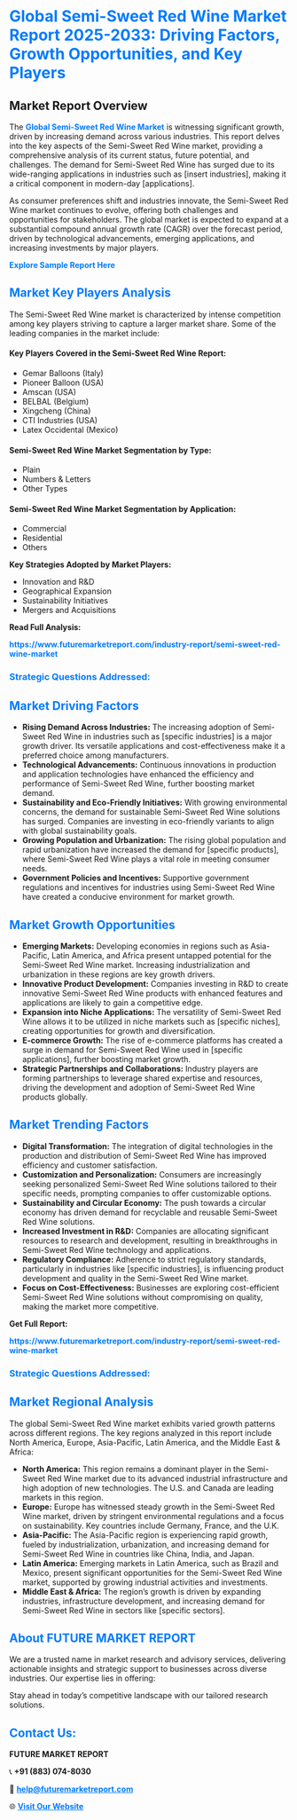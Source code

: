 <h1 style="color: #007BFF;">Global Semi-Sweet Red Wine Market Report 2025-2033: Driving Factors, Growth Opportunities, and Key Players</h1>

<section id="overview">
<h2>Market Report Overview</h2>
<p>The <a href="https://www.futuremarketreport.com/industry-report/semi-sweet-red-wine-market" style="color: #007BFF; text-decoration: none;"><strong>Global Semi-Sweet Red Wine Market</strong></a> is witnessing significant growth, driven by increasing demand across various industries. This report delves into the key aspects of the Semi-Sweet Red Wine market, providing a comprehensive analysis of its current status, future potential, and challenges. The demand for Semi-Sweet Red Wine has surged due to its wide-ranging applications in industries such as [insert industries], making it a critical component in modern-day [applications].</p>
<p>As consumer preferences shift and industries innovate, the Semi-Sweet Red Wine market continues to evolve, offering both challenges and opportunities for stakeholders. The global market is expected to expand at a substantial compound annual growth rate (CAGR) over the forecast period, driven by technological advancements, emerging applications, and increasing investments by major players.</p>
</section>

<section id="overview">
<p><a href="https://www.futuremarketreport.com/request-sample/reportId=32085" style="color: #007BFF; text-decoration: none;"><strong>Explore Sample Report Here</strong></a></p>
</section>

<section id="key-players">
<h2 style="color: #007BFF;">Market Key Players Analysis</h2>
<p>The Semi-Sweet Red Wine market is characterized by intense competition among key players striving to capture a larger market share. Some of the leading companies in the market include:</p>
<h4>Key Players Covered in the Semi-Sweet Red Wine Report:</h4>
<ul><li>Gemar Balloons (Italy)</li><li>Pioneer Balloon (USA)</li><li>Amscan (USA)</li><li>BELBAL (Belgium)</li><li>Xingcheng (China)</li><li>CTI Industries (USA)</li><li>Latex Occidental (Mexico)</li></ul>
<h4>Semi-Sweet Red Wine Market Segmentation by Type:</h4>
<ul><li>Plain</li><li>Numbers &amp; Letters</li><li>Other Types</li></ul>

<h4>Semi-Sweet Red Wine Market Segmentation by Application:</h4>
<ul><li>Commercial</li><li>Residential</li><li>Others</li></ul>
<p><strong>Key Strategies Adopted by Market Players:</strong></p>
<ul>
<li>Innovation and R&D</li>
<li>Geographical Expansion</li>
<li>Sustainability Initiatives</li>
<li>Mergers and Acquisitions</li>
</ul>
</section>

<section>
<p><strong>Read Full Analysis: </strong></p><a href="https://www.futuremarketreport.com/industry-report/semi-sweet-red-wine-market" style="color: #007BFF; text-decoration: none;"><strong>https://www.futuremarketreport.com/industry-report/semi-sweet-red-wine-market</strong></a>
<h3 style="color: #007BFF;">Strategic Questions Addressed:</h3>
</section>

<section id="driving-factors">
<h2 style="color: #007BFF;">Market Driving Factors</h2>
<ul>
<li><strong>Rising Demand Across Industries:</strong> The increasing adoption of Semi-Sweet Red Wine in industries such as [specific industries] is a major growth driver. Its versatile applications and cost-effectiveness make it a preferred choice among manufacturers.</li>
<li><strong>Technological Advancements:</strong> Continuous innovations in production and application technologies have enhanced the efficiency and performance of Semi-Sweet Red Wine, further boosting market demand.</li>
<li><strong>Sustainability and Eco-Friendly Initiatives:</strong> With growing environmental concerns, the demand for sustainable Semi-Sweet Red Wine solutions has surged. Companies are investing in eco-friendly variants to align with global sustainability goals.</li>
<li><strong>Growing Population and Urbanization:</strong> The rising global population and rapid urbanization have increased the demand for [specific products], where Semi-Sweet Red Wine plays a vital role in meeting consumer needs.</li>
<li><strong>Government Policies and Incentives:</strong> Supportive government regulations and incentives for industries using Semi-Sweet Red Wine have created a conducive environment for market growth.</li>
</ul>
</section>

<section id="growth-opportunities">
<h2 style="color: #007BFF;">Market Growth Opportunities</h2>
<ul>
<li><strong>Emerging Markets:</strong> Developing economies in regions such as Asia-Pacific, Latin America, and Africa present untapped potential for the Semi-Sweet Red Wine market. Increasing industrialization and urbanization in these regions are key growth drivers.</li>
<li><strong>Innovative Product Development:</strong> Companies investing in R&D to create innovative Semi-Sweet Red Wine products with enhanced features and applications are likely to gain a competitive edge.</li>
<li><strong>Expansion into Niche Applications:</strong> The versatility of Semi-Sweet Red Wine allows it to be utilized in niche markets such as [specific niches], creating opportunities for growth and diversification.</li>
<li><strong>E-commerce Growth:</strong> The rise of e-commerce platforms has created a surge in demand for Semi-Sweet Red Wine used in [specific applications], further boosting market growth.</li>
<li><strong>Strategic Partnerships and Collaborations:</strong> Industry players are forming partnerships to leverage shared expertise and resources, driving the development and adoption of Semi-Sweet Red Wine products globally.</li>
</ul>
</section>

<section id="trending-factors">
<h2 style="color: #007BFF;">Market Trending Factors</h2>
<ul>
<li><strong>Digital Transformation:</strong> The integration of digital technologies in the production and distribution of Semi-Sweet Red Wine has improved efficiency and customer satisfaction.</li>
<li><strong>Customization and Personalization:</strong> Consumers are increasingly seeking personalized Semi-Sweet Red Wine solutions tailored to their specific needs, prompting companies to offer customizable options.</li>
<li><strong>Sustainability and Circular Economy:</strong> The push towards a circular economy has driven demand for recyclable and reusable Semi-Sweet Red Wine solutions.</li>
<li><strong>Increased Investment in R&D:</strong> Companies are allocating significant resources to research and development, resulting in breakthroughs in Semi-Sweet Red Wine technology and applications.</li>
<li><strong>Regulatory Compliance:</strong> Adherence to strict regulatory standards, particularly in industries like [specific industries], is influencing product development and quality in the Semi-Sweet Red Wine market.</li>
<li><strong>Focus on Cost-Effectiveness:</strong> Businesses are exploring cost-efficient Semi-Sweet Red Wine solutions without compromising on quality, making the market more competitive.</li>
</ul>
</section>

<section>
<p><strong>Get Full Report: </strong></p><a href="https://www.futuremarketreport.com/industry-report/semi-sweet-red-wine-market" style="color: #007BFF; text-decoration: none;"><strong>https://www.futuremarketreport.com/industry-report/semi-sweet-red-wine-market</strong></a>
<h3 style="color: #007BFF;">Strategic Questions Addressed:</h3>
</section>


<section id="regional-analysis">
<h2 style="color: #007BFF;">Market Regional Analysis</h2>
<p>The global Semi-Sweet Red Wine market exhibits varied growth patterns across different regions. The key regions analyzed in this report include North America, Europe, Asia-Pacific, Latin America, and the Middle East & Africa:</p>
<ul>
<li><strong>North America:</strong> This region remains a dominant player in the Semi-Sweet Red Wine market due to its advanced industrial infrastructure and high adoption of new technologies. The U.S. and Canada are leading markets in this region.</li>
<li><strong>Europe:</strong> Europe has witnessed steady growth in the Semi-Sweet Red Wine market, driven by stringent environmental regulations and a focus on sustainability. Key countries include Germany, France, and the U.K.</li>
<li><strong>Asia-Pacific:</strong> The Asia-Pacific region is experiencing rapid growth, fueled by industrialization, urbanization, and increasing demand for Semi-Sweet Red Wine in countries like China, India, and Japan.</li>
<li><strong>Latin America:</strong> Emerging markets in Latin America, such as Brazil and Mexico, present significant opportunities for the Semi-Sweet Red Wine market, supported by growing industrial activities and investments.</li>
<li><strong>Middle East & Africa:</strong> The region’s growth is driven by expanding industries, infrastructure development, and increasing demand for Semi-Sweet Red Wine in sectors like [specific sectors].</li>
</ul>
</section>

<footer>
<h2 style="color: #007BFF;">About FUTURE MARKET REPORT</h2>
<p>We are a trusted name in market research and advisory services, delivering actionable insights and strategic support to businesses across diverse industries. Our expertise lies in offering:</p>

<p>Stay ahead in today’s competitive landscape with our tailored research solutions.</p>

<h2 style="color: #007BFF;">Contact Us:</h2>
<p><strong>FUTURE MARKET REPORT</strong></p>
<p>📞 <strong>+91 (883) 074-8030</strong></p>
<p>📧 <strong><a href="mailto:help@futuremarketreport.com" style="color: #007BFF;">help@futuremarketreport.com</a></strong></p>
<p>🌐 <strong><a href="https://www.futuremarketreport.com/" style="color: #007BFF;">Visit Our Website</a></strong></p>
</footer>